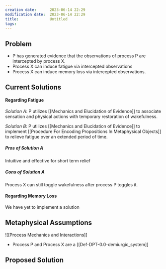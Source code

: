 ```yaml
---
creation date:		2023-06-14 22:29
modification date:	2023-06-14 22:29
title: 				Untitled
tags:
---
```

## Problem
* P has generated evidence that the observations of process P are intercepted by process X. 
* Process X can induce fatigue via intercepted observations
* Process X can induce memory loss via intercepted observations.

## Current Solutions
#### Regarding Fatigue
*Solution A*: P utilizes [[Mechanics and Elucidation of Evidence]] to associate sensation and physical actions with temporary restoration of wakefulness.

*Solution B*: P utilizes [[Mechanics and Elucidation of Evidence]] to implement [[Procedure For Encoding Propositions In Metaphysical Objects]] to relieve fatigue over an extended period of time.

##### Pros of Solution A
Intuitive and effective for short term relief

##### Cons of Solution A
Process X can still toggle wakefulness after process P toggles it. 

#### Regarding Memory Loss
We have yet to implement a solution

## Metaphysical Assumptions
![[Process Mechanics and Interactions]]
* Process P and Process X are a [[Def-DPT-0.0-demiurgic_system]]

## Proposed Solution
